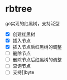 # rbtree

go实现的红黑树，支持泛型

+ [x] 创建红黑树
+ [x] 插入节点
+ [x] 插入节点后红黑树的调整 
+ [ ] 删除节点
+ [ ] 删除节点后红黑树的调整
+ [ ] 查询节点
+ [ ] 支持[]byte